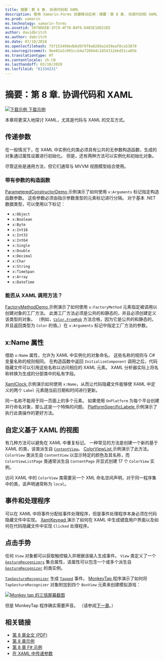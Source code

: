 ```yaml
---
title: 摘要：第 8 章. 协调代码和 XAML
description: 使用 Xamarin.Forms 创建移动应用：摘要：第 8 章. 协调代码和 XAML
ms.prod: xamarin
ms.technology: xamarin-forms
ms.assetid: 5970DEEB-1FC9-4F78-B4F6-D403E16D22ED
author: davidbritch
ms.author: dabritch
ms.date: 07/19/2018
ms.openlocfilehash: 75f153499edb6d979f9a0269a1439eaf8ca53878
ms.sourcegitcommit: 9ee02a2c091ccb4a728944c1854312ebd51ca05b
ms.translationtype: HT
ms.contentlocale: zh-CN
ms.lasthandoff: 03/10/2020
ms.locfileid: "61334231"
---
```

# <a name="summary-of-chapter-8-code-and-xaml-in-harmony"></a>摘要：第 8 章. 协调代码和 XAML

[![下载示例](~/media/shared/download.png) 下载示例](https://github.com/xamarin/xamarin-forms-book-samples/tree/master/Chapter08)

本章将更深入地探讨 XAML，尤其是代码与 XAML 的交互方式。

## <a name="passing-arguments"></a>传递参数

在一般情况下，在 XAML 中实例化的类必须具有公共的无参数构造函数，生成的对象通过属性设置进行初始化。 但是，还有两种方法可以实例化和初始化对象。

尽管这些是通用方法，但它们通常与 MVVM 视图模型结合使用。

### <a name="constructors-with-arguments"></a>带有参数的构造函数

[ParameteredConstructorDemo  ](https://github.com/xamarin/xamarin-forms-book-samples/tree/master/Chapter08/ParameteredConstructorDemo) 示例演示了如何使用 `x:Arguments` 标记指定构造函数参数。 这些参数必须由指示参数类型的元素标记进行分隔。 对于基本 .NET 数据类型，可以使用以下标记：

- `x:Object`
- `x:Boolean`
- `x:Byte`
- `x:Int16`
- `x:Int32`
- `x:Int64`
- `x:Single`
- `x:Double`
- `x:Decimal`
- `x:Char`
- `x:String`
- `x:TimeSpan`
- `x:Array`
- `x:DateTime`

### <a name="can-i-call-methods-from-xaml"></a>能否从 XAML 调用方法？

[FactoryMethodDemo  ](https://github.com/xamarin/xamarin-forms-book-samples/tree/master/Chapter08/FactoryMethodDemo) 示例演示了如何使用 `x:FactoryMethod` 元素指定被调用以创建对象的工厂方法。 此类工厂方法必须是公共的和静态的，并且必须创建定义该类型的对象。 （例如，[`Color.FromRgb`](xref:Xamarin.Forms.Color.FromRgb(System.Double,System.Double,System.Double)) 方法合格，因为它是公共的和静态的，并且返回类型为 `Color` 的值。）在 `x:Arguments` 标记中指定工厂方法的参数。

## <a name="the-xname-attribute"></a>x:Name 属性

借助 `x:Name` 属性，允许为 XAML 中实例化的对象命名。 这些名称的规则与 C# 变量名称的规则相同。 在构造函数中返回 `InitializeComponent` 调用之后，代码隐藏文件可以引用这些名称以访问相应的 XAML 元素。 XAML 分析器实际上将名称转换为生成的分部类中的私有字段。

[XamlClock  ](https://github.com/xamarin/xamarin-forms-book-samples/tree/master/Chapter08/XamlClock) 示例演示如何使用 `x:Name`，从而让代码隐藏文件能够使 XAML 中定义的两个 `Label` 元素随当前日期和时间进行更新。

同一名称不能用于同一页面上的多个元素。 如果使用 `OnPlatform` 为每个平台创建并行命名对象，那么这是一个特殊的问题。 [PlatformSpecificLabele  ](https://github.com/xamarin/xamarin-forms-book-samples/tree/master/Chapter08/PlatformSpecificLabels) 示例演示了执行此类操作的更好方法。

## <a name="custom-xaml-based-views"></a>自定义基于 XAML 的视图

有几种方法可以避免在 XAML 中重复标记。 一种常见的方法是创建一个新的基于 XAML 的类，该类派生自 [`ContentView`](xref:Xamarin.Forms.ContentView)。 [ColorViewList  ](https://github.com/xamarin/xamarin-forms-book-samples/tree/master/Chapter08/ColorViewList) 示例演示了此方法。 `ColorView` 类派生自 `ContentView` 以显示特定的颜色及其名称，而 `ColorViewListPage` 类通常派生自 `ContentPage` 并显式创建 17 个 `ColorView` 实例。

访问 XAML 中的 `ColorView` 类需要另一个 XML 命名空间声明，对于同一程序集中的类，该声明通常称为 `local`。

## <a name="events-and-handlers"></a>事件和处理程序

可以在 XAML 中将事件分配给事件处理程序，但是事件处理程序本身必须在代码隐藏文件中实现。 [XamlKeypad  ](https://github.com/xamarin/xamarin-forms-book-samples/tree/master/Chapter08/XamlKeypad) 演示了如何在 XAML 中生成键盘用户界面以及如何在代码隐藏文件中实现 `Clicked` 处理程序。

## <a name="tap-gestures"></a>点击手势

任何 `View` 对象都可以获取触控输入并根据该输入生成事件。 `View` 类定义了一个 [`GestureRecognizers`](xref:Xamarin.Forms.View.GestureRecognizers) 集合属性，该属性可以包含一个或多个派生自 [`GestureRecognizer`](xref:Xamarin.Forms.GestureRecognizer) 的类实例。

[`TapGestureRecognizer`](xref:Xamarin.Forms.TapGestureRecognizer) 生成 [`Tapped`](xref:Xamarin.Forms.TapGestureRecognizer.Tapped) 事件。 [MonkeyTap  ](https://github.com/xamarin/xamarin-forms-book-samples/tree/master/Chapter08/MonkeyTap) 程序演示了如何将 `TapGestureRecognizer` 对象附加到四个 `BoxView` 元素来创建模拟游戏：

[![Monkey tap 的三倍屏幕截图](images/ch08fg07-small.png "模拟游戏")](images/ch08fg07-large.png#lightbox "模拟游戏")

但是 MonkeyTap  程序确实需要声音。 （请参阅[下一章](chapter09.md)。）

## <a name="related-links"></a>相关链接

- [第 8 章全文 (PDF)](https://download.xamarin.com/developer/xamarin-forms-book/XamarinFormsBook-Ch08-Apr2016.pdf)
- [第 8 章示例](https://github.com/xamarin/xamarin-forms-book-samples/tree/master/Chapter08)
- [第 8 章 F# 示例](https://github.com/xamarin/xamarin-forms-book-samples/tree/master/Chapter08/FS/XamlKeypad)
- [在 XAML 中传递参数](~/xamarin-forms/xaml/passing-arguments.md)
